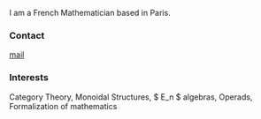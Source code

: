 
I am a French Mathematician based in Paris.

### Contact

[mail](mailto:sophiedespalungue@hotmail.fr)

### Interests

Category Theory, Monoidal Structures, $ E_n $ algebras, Operads, Formalization of mathematics
